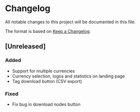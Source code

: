 # Changelog
All notable changes to this project will be documented in this file.

The format is based on [Keep a Changelog](https://keepachangelog.com/en/1.0.0/).

## [Unreleased]

### Added
- Support for multiple currencies
- Currency selection, logos and statistics on landing page
- Tag download button (CSV export)

### Fixed
- Fix bug in download nodes button